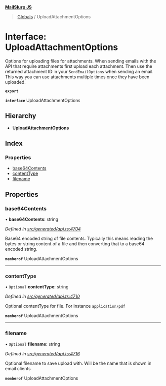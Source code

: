 **[MailSlurp JS](../README.md)**

> [Globals](../README.md) / UploadAttachmentOptions

# Interface: UploadAttachmentOptions

Options for uploading files for attachments. When sending emails with the API that require attachments first upload each attachment. Then use the returned attachment ID in your `SendEmailOptions` when sending an email. This way you can use attachments multiple times once they have been uploaded.

**`export`** 

**`interface`** UploadAttachmentOptions

## Hierarchy

* **UploadAttachmentOptions**

## Index

### Properties

* [base64Contents](uploadattachmentoptions.md#base64contents)
* [contentType](uploadattachmentoptions.md#contenttype)
* [filename](uploadattachmentoptions.md#filename)

## Properties

### base64Contents

•  **base64Contents**: string

*Defined in [src/generated/api.ts:4704](https://github.com/mailslurp/mailslurp-client/blob/85c640b/src/generated/api.ts#L4704)*

Base64 encoded string of file contents. Typically this means reading the bytes or string content of a file and then converting that to a base64 encoded string.

**`memberof`** UploadAttachmentOptions

___

### contentType

• `Optional` **contentType**: string

*Defined in [src/generated/api.ts:4710](https://github.com/mailslurp/mailslurp-client/blob/85c640b/src/generated/api.ts#L4710)*

Optional contentType for file. For instance `application/pdf`

**`memberof`** UploadAttachmentOptions

___

### filename

• `Optional` **filename**: string

*Defined in [src/generated/api.ts:4716](https://github.com/mailslurp/mailslurp-client/blob/85c640b/src/generated/api.ts#L4716)*

Optional filename to save upload with. Will be the name that is shown in email clients

**`memberof`** UploadAttachmentOptions
